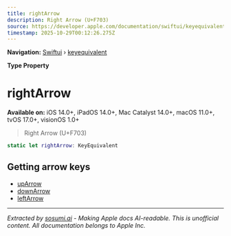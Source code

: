 ```yaml
---
title: rightArrow
description: Right Arrow (U+F703)
source: https://developer.apple.com/documentation/swiftui/keyequivalent/rightarrow
timestamp: 2025-10-29T00:12:26.275Z
---
```


**Navigation:** [Swiftui](/documentation/swiftui) › [keyequivalent](/documentation/swiftui/keyequivalent)

**Type Property**

# rightArrow

**Available on:** iOS 14.0+, iPadOS 14.0+, Mac Catalyst 14.0+, macOS 11.0+, tvOS 17.0+, visionOS 1.0+

> Right Arrow (U+F703)

```swift
static let rightArrow: KeyEquivalent
```

## Getting arrow keys

- [upArrow](/documentation/swiftui/keyequivalent/uparrow)
- [downArrow](/documentation/swiftui/keyequivalent/downarrow)
- [leftArrow](/documentation/swiftui/keyequivalent/leftarrow)

---

*Extracted by [sosumi.ai](https://sosumi.ai) - Making Apple docs AI-readable.*
*This is unofficial content. All documentation belongs to Apple Inc.*
